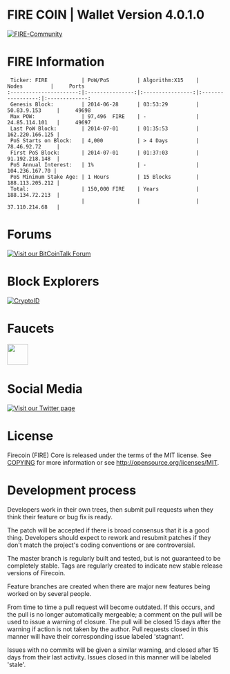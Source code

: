 FIRE COIN | Wallet Version 4.0.1.0
====================
[![FIRE-Community](http://oi58.tinypic.com/27yy79d.jpg)](http://tech-commons.wix.com/fire-coin-community)

FIRE Information
====================

     Ticker: FIRE           | PoW/PoS         | Algorithm:X15    |     Nodes         |     Ports
    :----------------------:|:---------------:|:----------------:|:-----------------:|:-------------:
     Genesis Block:         | 2014-06-28      | 03:53:29         |   50.83.9.153     |     49698 
     Max POW:               | 97,496  FIRE    | -                |   24.85.114.101   |     49697
     Last PoW Block:        | 2014-07-01      | 01:35:53         |   162.220.166.125 |
     PoS Starts on Block:   | 4,000           | > 4 Days         |   78.46.92.72     |
     First PoS Block:       | 2014-07-01      | 01:37:03         |   91.192.218.148  |
     PoS Annual Interest:   | 1%              | -                |    104.236.167.70 |
     PoS Minimum Stake Age: | 1 Hours         | 15 Blocks        |   188.113.205.212 |
     Total:                 | 150,000 FIRE    | Years            |   188.134.72.213  |
                            |                 |                  |   37.110.214.68   |

Forums
====================
[![Visit our BitCoinTalk Forum](http://oi58.tinypic.com/29pswo0.jpg)](https://bitcointalk.org/index.php?topic=972809.msg10621398#msg10621398)

Block Explorers
====================
[![CryptoID](https://chainz.cryptoid.info/theme/cryptoID64.png)](https://chainz.cryptoid.info/fire/)

Faucets
====================
<a href="http://cryptoguru.tk/Faucet/index.php?Currency=FIRE"><img src="http://www.multifaucet.tk/images/multifaucet.png" align="center" height="48" width="48" ></a>

Social Media
====================
[![Visit our Twitter page](https://i.imgur.com/SHu4pTN.png)](https://twitter.com/FirecoinX15)

License
====================
Firecoin (FIRE) Core is released under the terms of the MIT license. See [COPYING](COPYING) for more
information or see http://opensource.org/licenses/MIT.

Development process
====================
Developers work in their own trees, then submit pull requests when they think their feature or bug fix is ready.

The patch will be accepted if there is broad consensus that it is a good thing. Developers should expect to rework and resubmit patches if they don't match the project's coding conventions or are controversial.

The master branch is regularly built and tested, but is not guaranteed to be completely stable. Tags are regularly created to indicate new stable release versions of Firecoin.

Feature branches are created when there are major new features being worked on by several people.

From time to time a pull request will become outdated. If this occurs, and the pull is no longer automatically mergeable; a comment on the pull will be used to issue a warning of closure. The pull will be closed 15 days after the warning if action is not taken by the author. Pull requests closed in this manner will have their corresponding issue labeled 'stagnant'.

Issues with no commits will be given a similar warning, and closed after 15 days from their last activity. Issues closed in this manner will be labeled 'stale'.
